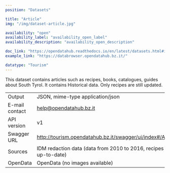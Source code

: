 ```yaml
---
position: "Datasets"

title: "Article"
img: "/img/dataset-article.jpg"

availability: "open"
availability_label: "availability_open_label"
availability_description: "availability_open_description"

doc_link: "https://opendatahub.readthedocs.io/en/latest/datasets.html#it-lts-gastronomy"
example_link: "https://databrowser.opendatahub.bz.it/"

datatype: "Tourism"
---
```


This dataset contains articles such as recipes, books, catalogues, guides about South Tyrol. It contains Historical data. Only recipes are still updated.

|                |                                                                       |
| :------------- | --------------------------------------------------------------------- |
| Output         | JSON, mime-type application/json                                      |
| E-mail contact | help@opendatahub.bz.it                                                |
| API version    | v1                                                                    |
| Swagger URL    | http://tourism.opendatahub.bz.it/swagger/ui/index#/Article            |
| Sources        | IDM redaction data (data from 2010 to 2016, recipes still up-to-date) |
| OpenData       | OpenData (no images available)                                        |
